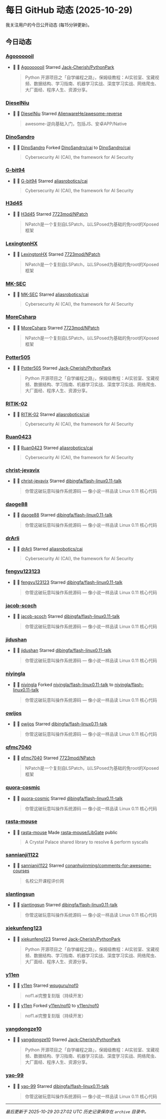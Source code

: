 # 每日 GitHub 动态 (2025-10-29)

我关注用户的今日公开动态 (每15分钟更新)。

## 今日动态

### [Agooooooil](https://github.com/Agooooooil)
- 🌟 👤 [Agooooooil](https://github.com/Agooooooil) Starred [Jack-Cherish/PythonPark](https://github.com/Jack-Cherish/PythonPark)
  > Python 开源项目之「自学编程之路」，保姆级教程：AI实验室、宝藏视频、数据结构、学习指南、机器学习实战、深度学习实战、网络爬虫、大厂面经、程序人生、资源分享。

### [DieselNiu](https://github.com/DieselNiu)
- 🌟 👤 [DieselNiu](https://github.com/DieselNiu) Starred [AlienwareHe/awesome-reverse](https://github.com/AlienwareHe/awesome-reverse)
  > awesome-逆向基础入门，包括JS、安卓APP/Native

### [DinoSandro](https://github.com/DinoSandro)
- 🍴 👤 [DinoSandro](https://github.com/DinoSandro) Forked [DinoSandro/cai](https://github.com/DinoSandro/cai) to [DinoSandro/cai](https://github.com/DinoSandro/cai)
  > Cybersecurity AI (CAI), the framework for AI Security

### [G-bit94](https://github.com/G-bit94)
- 🌟 👤 [G-bit94](https://github.com/G-bit94) Starred [aliasrobotics/cai](https://github.com/aliasrobotics/cai)
  > Cybersecurity AI (CAI), the framework for AI Security

### [H3d45](https://github.com/H3d45)
- 🌟 👤 [H3d45](https://github.com/H3d45) Starred [7723mod/NPatch](https://github.com/7723mod/NPatch)
  > NPatch是一个复刻自LSPatch，以LSPosed为基础的免root的Xposed框架

### [LexingtonHX](https://github.com/LexingtonHX)
- 🌟 👤 [LexingtonHX](https://github.com/LexingtonHX) Starred [7723mod/NPatch](https://github.com/7723mod/NPatch)
  > NPatch是一个复刻自LSPatch，以LSPosed为基础的免root的Xposed框架

### [MK-SEC](https://github.com/MK-SEC)
- 🌟 👤 [MK-SEC](https://github.com/MK-SEC) Starred [aliasrobotics/cai](https://github.com/aliasrobotics/cai)
  > Cybersecurity AI (CAI), the framework for AI Security

### [MoreCsharp](https://github.com/MoreCsharp)
- 🌟 👤 [MoreCsharp](https://github.com/MoreCsharp) Starred [7723mod/NPatch](https://github.com/7723mod/NPatch)
  > NPatch是一个复刻自LSPatch，以LSPosed为基础的免root的Xposed框架

### [Potter505](https://github.com/Potter505)
- 🌟 👤 [Potter505](https://github.com/Potter505) Starred [Jack-Cherish/PythonPark](https://github.com/Jack-Cherish/PythonPark)
  > Python 开源项目之「自学编程之路」，保姆级教程：AI实验室、宝藏视频、数据结构、学习指南、机器学习实战、深度学习实战、网络爬虫、大厂面经、程序人生、资源分享。

### [RITIK-02](https://github.com/RITIK-02)
- 🌟 👤 [RITIK-02](https://github.com/RITIK-02) Starred [aliasrobotics/cai](https://github.com/aliasrobotics/cai)
  > Cybersecurity AI (CAI), the framework for AI Security

### [Ruan0423](https://github.com/Ruan0423)
- 🌟 👤 [Ruan0423](https://github.com/Ruan0423) Starred [aliasrobotics/cai](https://github.com/aliasrobotics/cai)
  > Cybersecurity AI (CAI), the framework for AI Security

### [christ-jevavix](https://github.com/christ-jevavix)
- 🌟 👤 [christ-jevavix](https://github.com/christ-jevavix) Starred [dibingfa/flash-linux0.11-talk](https://github.com/dibingfa/flash-linux0.11-talk)
  > 你管这破玩意叫操作系统源码 — 像小说一样品读 Linux 0.11 核心代码

### [daoge88](https://github.com/daoge88)
- 🌟 👤 [daoge88](https://github.com/daoge88) Starred [dibingfa/flash-linux0.11-talk](https://github.com/dibingfa/flash-linux0.11-talk)
  > 你管这破玩意叫操作系统源码 — 像小说一样品读 Linux 0.11 核心代码

### [drArli](https://github.com/drArli)
- 🌟 👤 [drArli](https://github.com/drArli) Starred [aliasrobotics/cai](https://github.com/aliasrobotics/cai)
  > Cybersecurity AI (CAI), the framework for AI Security

### [fengyu123123](https://github.com/fengyu123123)
- 🌟 👤 [fengyu123123](https://github.com/fengyu123123) Starred [dibingfa/flash-linux0.11-talk](https://github.com/dibingfa/flash-linux0.11-talk)
  > 你管这破玩意叫操作系统源码 — 像小说一样品读 Linux 0.11 核心代码

### [jacob-scoch](https://github.com/jacob-scoch)
- 🌟 👤 [jacob-scoch](https://github.com/jacob-scoch) Starred [dibingfa/flash-linux0.11-talk](https://github.com/dibingfa/flash-linux0.11-talk)
  > 你管这破玩意叫操作系统源码 — 像小说一样品读 Linux 0.11 核心代码

### [jidushan](https://github.com/jidushan)
- 🌟 👤 [jidushan](https://github.com/jidushan) Starred [dibingfa/flash-linux0.11-talk](https://github.com/dibingfa/flash-linux0.11-talk)
  > 你管这破玩意叫操作系统源码 — 像小说一样品读 Linux 0.11 核心代码

### [niyingla](https://github.com/niyingla)
- 🍴 👤 [niyingla](https://github.com/niyingla) Forked [niyingla/flash-linux0.11-talk](https://github.com/niyingla/flash-linux0.11-talk) to [niyingla/flash-linux0.11-talk](https://github.com/niyingla/flash-linux0.11-talk)
  > 你管这破玩意叫操作系统源码 — 像小说一样品读 Linux 0.11 核心代码

### [owijos](https://github.com/owijos)
- 🌟 👤 [owijos](https://github.com/owijos) Starred [dibingfa/flash-linux0.11-talk](https://github.com/dibingfa/flash-linux0.11-talk)
  > 你管这破玩意叫操作系统源码 — 像小说一样品读 Linux 0.11 核心代码

### [qfmc7040](https://github.com/qfmc7040)
- 🌟 👤 [qfmc7040](https://github.com/qfmc7040) Starred [7723mod/NPatch](https://github.com/7723mod/NPatch)
  > NPatch是一个复刻自LSPatch，以LSPosed为基础的免root的Xposed框架

### [quora-cosmic](https://github.com/quora-cosmic)
- 🌟 👤 [quora-cosmic](https://github.com/quora-cosmic) Starred [dibingfa/flash-linux0.11-talk](https://github.com/dibingfa/flash-linux0.11-talk)
  > 你管这破玩意叫操作系统源码 — 像小说一样品读 Linux 0.11 核心代码

### [rasta-mouse](https://github.com/rasta-mouse)
- 🚀 👤 [rasta-mouse](https://github.com/rasta-mouse) Made [rasta-mouse/LibGate](https://github.com/rasta-mouse/LibGate) public
  > A Crystal Palace shared library to resolve & perform syscalls

### [sannianji1122](https://github.com/sannianji1122)
- 🌟 👤 [sannianji1122](https://github.com/sannianji1122) Starred [conanhujinming/comments-for-awesome-courses](https://github.com/conanhujinming/comments-for-awesome-courses)
  > 名校公开课程评价网

### [slantingsun](https://github.com/slantingsun)
- 🌟 👤 [slantingsun](https://github.com/slantingsun) Starred [dibingfa/flash-linux0.11-talk](https://github.com/dibingfa/flash-linux0.11-talk)
  > 你管这破玩意叫操作系统源码 — 像小说一样品读 Linux 0.11 核心代码

### [xiekunfeng123](https://github.com/xiekunfeng123)
- 🌟 👤 [xiekunfeng123](https://github.com/xiekunfeng123) Starred [Jack-Cherish/PythonPark](https://github.com/Jack-Cherish/PythonPark)
  > Python 开源项目之「自学编程之路」，保姆级教程：AI实验室、宝藏视频、数据结构、学习指南、机器学习实战、深度学习实战、网络爬虫、大厂面经、程序人生、资源分享。

### [y11en](https://github.com/y11en)
- 🌟 👤 [y11en](https://github.com/y11en) Starred [wquguru/nof0](https://github.com/wquguru/nof0)
  > nof1.ai完整复刻版（持续开发）
- 🍴 👤 [y11en](https://github.com/y11en) Forked [y11en/nof0](https://github.com/y11en/nof0) to [y11en/nof0](https://github.com/y11en/nof0)
  > nof1.ai完整复刻版（持续开发）

### [yangdongze10](https://github.com/yangdongze10)
- 🌟 👤 [yangdongze10](https://github.com/yangdongze10) Starred [Jack-Cherish/PythonPark](https://github.com/Jack-Cherish/PythonPark)
  > Python 开源项目之「自学编程之路」，保姆级教程：AI实验室、宝藏视频、数据结构、学习指南、机器学习实战、深度学习实战、网络爬虫、大厂面经、程序人生、资源分享。

### [yao-99](https://github.com/yao-99)
- 🌟 👤 [yao-99](https://github.com/yao-99) Starred [dibingfa/flash-linux0.11-talk](https://github.com/dibingfa/flash-linux0.11-talk)
  > 你管这破玩意叫操作系统源码 — 像小说一样品读 Linux 0.11 核心代码


---
*最后更新于 2025-10-29 20:27:02 UTC*
*历史记录保存在 `archive` 目录中。*
